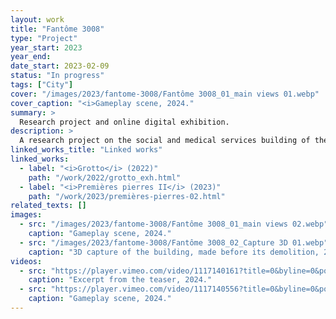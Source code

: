 ```yaml
---
layout: work
title: "Fantôme 3008"
type: "Project"
year_start: 2023
year_end: 
date_start: 2023-02-09
status: "In progress"
tags: ["City"]
cover: "/images/2023/fantome-3008/Fantôme 3008_01_main views 01.webp"
cover_caption: "<i>Gameplay scene, 2024."
summary: >
  Research project and online digital exhibition.
description: >
  A research project on the social and medical services building of the Gard Department, located in the Placette neighborhood of Nîmes, in southern France, which was demolished in 2023. Using materials and interviews collected up until its demolition, and especially 3D scans of the building, it was digitally reconstructed in collaboration with developer Robert Hulland. As a prototype of a digital interactive exhibition, it was temporarily made accessible online in September 2024 during the European Heritage Days.<br>This virtual space intertwines objects and traces symbolizing the various functions the site fulfilled over the centuries (hospital, morgue, medical-social services, third place). The testimonies of six people who worked there at different times are scattered throughout in the form of letters. The graffiti murals that had turned to dust as the concrete was destroyed have been faithfully restored here, with the artists’ names included in captions whenever possible.<br>Once as imposing as a spaceship, the building has now been given a new context: it floats in space, circled by the sun. A symbolic place of hospitality for vulnerable populations, it now remains in a ghostly form.
linked_works_title: "Linked works"   
linked_works:
  - label: "<i>Grotto</i> (2022)"
    path: "/work/2022/grotto_exh.html"
  - label: "<i>Premières pierres II</i> (2023)"
    path: "/work/2023/premières-pierres-02.html"
related_texts: []
images:
  - src: "/images/2023/fantome-3008/Fantôme 3008_01_main views 02.webp"
    caption: "Gameplay scene, 2024."
  - src: "/images/2023/fantome-3008/Fantôme 3008_02_Capture 3D 01.webp"
    caption: "3D capture of the building, made before its demolition, 2023."
videos:
  - src: "https://player.vimeo.com/video/1117140161?title=0&byline=0&portrait=0&dnt=1&controls=1&like=0&watchlater=0&share=0"
    caption: "Excerpt from the teaser, 2024."
  - src: "https://player.vimeo.com/video/1117140556?title=0&byline=0&portrait=0&dnt=1&controls=1&like=0&watchlater=0&share=0"
    caption: "Gameplay scene, 2024."
---
```

